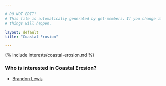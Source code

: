 ```yaml
---

# DO NOT EDIT!
# This file is automatically generated by get-members. If you change it, bad
# things will happen.

layout: default
title: "Coastal Erosion"

---
```


{% include interests/coastal-erosion.md %}

### Who is interested in Coastal Erosion?


* [Brandon Lewis](members/brandon-lewis.html)
